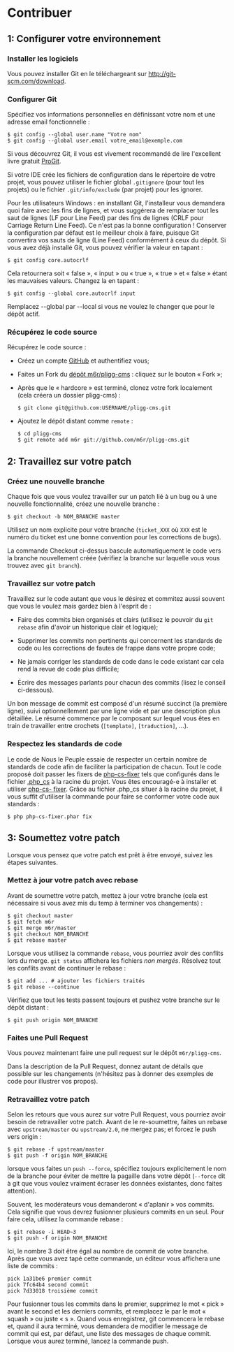 Contribuer
==========

1: Configurer votre environnement
---------------------------------

### Installer les logiciels

Vous pouvez installer Git en le téléchargeant sur http://git-scm.com/download.

### Configurer Git

Spécifiez vos informations personnelles en définissant votre nom et une adresse
email fonctionnelle :

    $ git config --global user.name "Votre nom"
    $ git config --global user.email votre_email@exemple.com

Si vous découvrez Git, il vous est vivement recommandé de lire l'excellent livre
gratuit [ProGit].

Si votre IDE crée les fichiers de configuration dans le répertoire de votre
projet, vous pouvez utiliser le fichier global ``.gitignore`` (pour tout les
projets) ou le fichier ``.git/info/exclude`` (par projet) pour les ignorer.

Pour les utilisateurs Windows : en installant Git, l'installeur vous demandera quoi faire avec les fins de lignes, et vous suggérera de remplacer tout les saut de lignes (LF pour Line Feed) par des fins de lignes (CRLF pour Carriage Return Line Feed). Ce n'est pas la bonne configuration ! Conserver la configuration par défaut est le meilleur choix à faire, puisque Git convertira vos sauts de ligne (Line Feed) conformément à ceux du dépôt. Si vous avez déjà installé Git, vous pouvez vérifier la valeur en tapant :

    $ git config core.autocrlf

Cela retournera soit « false », « input » ou « true », « true » et « false » étant les mauvaises valeurs. Changez la en tapant :

    $ git config --global core.autocrlf input

Remplacez --global par --local si vous ne voulez le changer que pour le dépôt actif.

### Récupérez le code source


Récupérez le code source :

* Créez un compte [GitHub] et authentifiez vous;

* Faites un Fork du [dépôt m6r/pligg-cms] : cliquez sur le bouton « Fork »;

* Après que le « hardcore » est terminé, clonez votre fork
  localement (cela créera un dossier pligg-cms) :

      $ git clone git@github.com:USERNAME/pligg-cms.git

* Ajoutez le dépôt distant comme ``remote`` :
  ```
  $ cd pligg-cms
  $ git remote add m6r git://github.com/m6r/pligg-cms.git
  ```

2: Travaillez sur votre patch
-----------------------------

### Créez une nouvelle branche

Chaque fois que vous voulez travailler sur un patch lié à un bug ou à une nouvelle
fonctionnalité, créez une nouvelle branche :

    $ git checkout -b NOM_BRANCHE master

Utilisez un nom explicite pour votre branche (`ticket_XXX` où `XXX` est le numéro
du ticket est une bonne convention pour les corrections de bugs).

La commande Checkout ci-dessus bascule automatiquement le code vers la branche
nouvellement créée (vérifiez la branche sur laquelle vous vous trouvez avec `git branch`).

### Travaillez sur votre patch

Travaillez sur le code autant que vous le désirez et commitez aussi souvent que
vous le voulez mais gardez bien à l'esprit de :

* Faire des commits bien organisés et clairs (utilisez le pouvoir du `git rebase` afin d'avoir un
  historique clair et logique);

* Supprimer les commits non pertinents qui concernent les standards de code ou les
  corrections de fautes de frappe dans votre propre code;

* Ne jamais corriger les standards de code dans le code existant car cela rend la
  revue de code plus difficile;

* Écrire des messages parlants pour chacun des commits (lisez le conseil ci-dessous).

Un bon message de commit est composé d'un résumé succinct (la première ligne),
suivi optionnellement par une ligne vide et par une description plus détaillée. 
Le résumé commence par le composant sur lequel vous êtes en train de
travailler entre crochets (``[template]``, ``[traduction]``,
...).

### Respectez les standards de code

Le code de Nous le Peuple essaie de respecter un certain nombre de standards de
code afin de faciliter la participation de chacun. Tout le code proposé doit
passer les fixers de [php-cs-fixer](http://cs.sensiolabs.org/) tels que
configurés dans le fichier
[.php_cs](https://github.com/m6r/nouslepeuple/blob/master/.php_cs) à la racine
du projet. Vous êtes encouragé-e à installer et utiliser [php-cs-
fixer](http://cs.sensiolabs.org/). Grâce au fichier .php_cs situer à la racine
du projet, il vous suffit d'utiliser la commande pour faire se conformer votre
code aux standards :

    $ php php-cs-fixer.phar fix

3: Soumettez votre patch
------------------------

Lorsque vous pensez que votre patch est prêt à être envoyé, suivez les étapes
suivantes.

### Mettez à jour votre patch avec rebase

Avant de soumettre votre patch, mettez à jour votre branche (cela est
nécessaire si vous avez mis du temp à terminer vos changements) :

    $ git checkout master
    $ git fetch m6r
    $ git merge m6r/master
    $ git checkout NOM_BRANCHE
    $ git rebase master

Lorsque vous utilisez la commande ``rebase``, vous pourriez avoir des conflits
lors du merge. ``git status`` affichera les fichiers *non mergés*. Résolvez tout
les conflits avant de continuer le rebase :

    $ git add ... # ajouter les fichiers traités
    $ git rebase --continue

Vérifiez que tout les tests passent toujours et pushez votre branche
sur le dépôt distant :

    $ git push origin NOM_BRANCHE

### Faites une Pull Request

Vous pouvez maintenant faire une pull request sur le dépôt ``m6r/pligg-cms``.

Dans la description de la Pull Request, donnez autant de détails que possible sur
les changements (n'hésitez pas à donner des exemples de code pour illustrer vos
propos). 

### Retravaillez votre patch

Selon les retours que vous aurez sur votre Pull Request, vous pourriez avoir
besoin de retravailler votre patch. Avant de le re-soumettre, faites un rebase
avec ``upstream/master`` ou ``upstream/2.0``, ne mergez pas; et forcez le push
vers origin :

    $ git rebase -f upstream/master
    $ git push -f origin NOM_BRANCHE

lorsque vous faites un ``push --force``, spécifiez toujours explicitement le
nom de la branche pour éviter de mettre la pagaille dans votre dépôt (``--force``
dit à git que vous voulez vraiment écraser les données existantes, donc faites attention).

Souvent, les modérateurs vous demanderont « d'aplanir » vos commits. Cela signifie que vous
devrez fusionner plusieurs commits en un seul. Pour faire cela, utilisez la commande rebase :

    $ git rebase -i HEAD~3
    $ git push -f origin NOM_BRANCHE

Ici, le nombre 3 doit être égal au nombre de commit de votre branche. Après que
vous avez tapé cette commande, un éditeur vous affichera une liste de commits :

    pick 1a31be6 premier commit
    pick 7fc64b4 second commit
    pick 7d33018 troisième commit

Pour fusionner tous les commits dans le premier, supprimez le mot « pick »
avant le second et les derniers commits, et remplacez le par le mot « squash »
ou juste « s ». Quand vous enregistrez, git commencera le rebase et, quand il aura
terminé, vous demandera de modifier le message de commit qui est, par défaut, une
liste des messages de chaque commit. Lorsque vous aurez terminé, lancez la commande push.

[ProGit]:                                       http://git-scm.com/book
[GitHub]:                                       https://github.com/signup/free
[documentation Github]:              https://help.github.com/articles/ignoring-files
[dépôt m6r/pligg-cms]: https://github.com/m6r/pligg-cms
